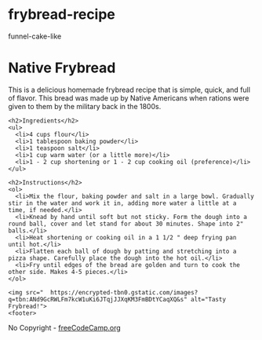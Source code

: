 # frybread-recipe
funnel-cake-like
<!DOCTYPE html>
<html lang="en">
  <head>
    <meta charset="UTF-8">
    <title>Navajo Frybread</title>
  </head>

  <body>
    <h1>Native Frybread</h1>
    <p>This is a delicious homemade frybread recipe that is simple, quick, and full of flavor. This bread was made up by Native Americans when rations were given to them by the military back in the 1800s.</p>

    <h2>Ingredients</h2>
    <ul>
      <li>4 cups flour</li>
      <li>1 tablespoon baking powder</li>
      <li>1 teaspoon salt</li>
      <li>1 cup warm water (or a little more)</li>
      <li>1 - 2 cup shortening or 1 - 2 cup cooking oil (preference)</li>
    </ul>

    <h2>Instructions</h2>
    <ol>
      <li>Mix the flour, baking powder and salt in a large bowl. Gradually stir in the water and work it in, adding more water a little at a time, if needed.</li>
      <li>Knead by hand until soft but not sticky. Form the dough into a round ball, cover and let stand for about 30 minutes. Shape into 2" balls.</li>
      <li>Heat shortening or cooking oil in a 1 1/2 " deep frying pan until hot.</li>
      <li>Flatten each ball of dough by patting and stretching into a pizza shape. Carefully place the dough into the hot oil.</li>
      <li>Fry until edges of the bread are golden and turn to cook the other side. Makes 4-5 pieces.</li>
    </ol>

    <img src="	https://encrypted-tbn0.gstatic.com/images?q=tbn:ANd9GcRWLFm7kcW1uKi6JTqjJJXqKM3FmBDtYCaqXQ&s" alt="Tasty Frybread!">
    <footer>
   <p>No Copyright - <a href="https://www.freecodecamp.org">freeCodeCamp.org</a></p>
</footer>
  </body>
</html>

